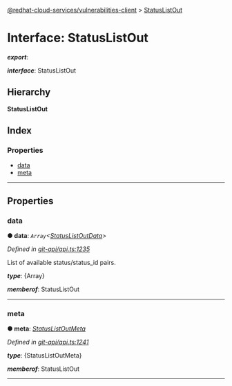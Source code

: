 [@redhat-cloud-services/vulnerabilities-client](../README.md) > [StatusListOut](../interfaces/statuslistout.md)

# Interface: StatusListOut

*__export__*: 

*__interface__*: StatusListOut

## Hierarchy

**StatusListOut**

## Index

### Properties

* [data](statuslistout.md#data)
* [meta](statuslistout.md#meta)

---

## Properties

<a id="data"></a>

###  data

**● data**: *`Array`<[StatusListOutData](statuslistoutdata.md)>*

*Defined in [git-api/api.ts:1235](https://github.com/RedHatInsights/javascript-clients/blob/master/packages/vulnerabilities/git-api/api.ts#L1235)*

List of available status/status\_id pairs.

*__type__*: {Array}

*__memberof__*: StatusListOut

___
<a id="meta"></a>

###  meta

**● meta**: *[StatusListOutMeta](statuslistoutmeta.md)*

*Defined in [git-api/api.ts:1241](https://github.com/RedHatInsights/javascript-clients/blob/master/packages/vulnerabilities/git-api/api.ts#L1241)*

*__type__*: {StatusListOutMeta}

*__memberof__*: StatusListOut

___


